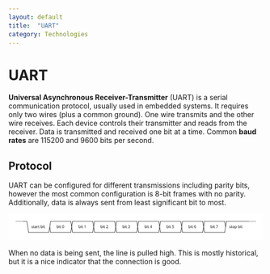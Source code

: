 ```yaml
---
layout: default
title:  "UART"
category: Technologies
---
```


# UART
**Universal Asynchronous Receiver-Transmitter** (UART) is a serial
communication protocol, usually used in embedded systems. It requires
only two wires (plus a common ground). One wire transmits and the other
wire receives. Each device controls their transmitter and reads from
the receiver. Data is transmitted and received one bit at a time. Common
**baud rates** are 115200 and 9600 bits per second.

## Protocol
UART can be configured for different transmissions including parity
bits, however the most common configuration is 8-bit frames with no
parity. Additionally, data is always sent from least significant bit
to most.

![uart-timing](/assets/kb/uart.svg)

When no data is being sent, the line is pulled high. This is mostly
historical, but it is a nice indicator that the connection is good.
